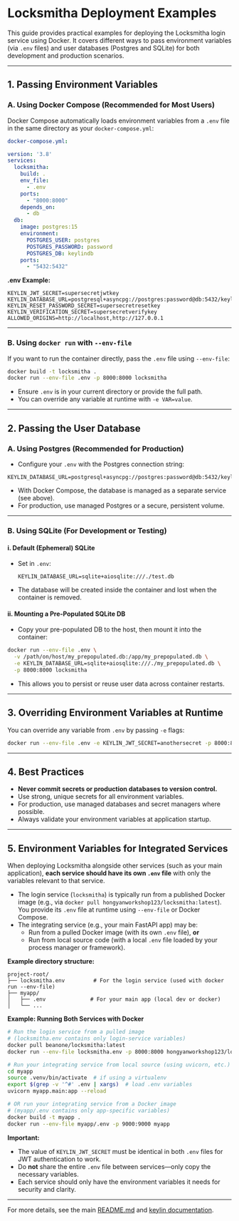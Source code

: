 # Locksmitha Deployment Examples

This guide provides practical examples for deploying the Locksmitha login service using Docker. It covers different ways to pass environment variables (via `.env` files) and user databases (Postgres and SQLite) for both development and production scenarios.

---

## 1. Passing Environment Variables

### **A. Using Docker Compose (Recommended for Most Users)**

Docker Compose automatically loads environment variables from a `.env` file in the same directory as your `docker-compose.yml`:

```yaml
docker-compose.yml:

version: '3.8'
services:
  locksmitha:
    build: .
    env_file:
      - .env
    ports:
      - "8000:8000"
    depends_on:
      - db
  db:
    image: postgres:15
    environment:
      POSTGRES_USER: postgres
      POSTGRES_PASSWORD: password
      POSTGRES_DB: keylindb
    ports:
      - "5432:5432"
```

**.env Example:**
```env
KEYLIN_JWT_SECRET=supersecretjwtkey
KEYLIN_DATABASE_URL=postgresql+asyncpg://postgres:password@db:5432/keylindb
KEYLIN_RESET_PASSWORD_SECRET=supersecretresetkey
KEYLIN_VERIFICATION_SECRET=supersecretverifykey
ALLOWED_ORIGINS=http://localhost,http://127.0.0.1
```

---

### **B. Using `docker run` with `--env-file`**

If you want to run the container directly, pass the `.env` file using `--env-file`:

```bash
docker build -t locksmitha .
docker run --env-file .env -p 8000:8000 locksmitha
```

- Ensure `.env` is in your current directory or provide the full path.
- You can override any variable at runtime with `-e VAR=value`.

---

## 2. Passing the User Database

### **A. Using Postgres (Recommended for Production)**

- Configure your `.env` with the Postgres connection string:

```env
KEYLIN_DATABASE_URL=postgresql+asyncpg://postgres:password@db:5432/keylindb
```

- With Docker Compose, the database is managed as a separate service (see above).
- For production, use managed Postgres or a secure, persistent volume.

---

### **B. Using SQLite (For Development or Testing)**

#### **i. Default (Ephemeral) SQLite**

- Set in `.env`:
  ```env
  KEYLIN_DATABASE_URL=sqlite+aiosqlite:///./test.db
  ```
- The database will be created inside the container and lost when the container is removed.

#### **ii. Mounting a Pre-Populated SQLite DB**

- Copy your pre-populated DB to the host, then mount it into the container:

```bash
docker run --env-file .env \
  -v /path/on/host/my_prepopulated.db:/app/my_prepopulated.db \
  -e KEYLIN_DATABASE_URL=sqlite+aiosqlite:///./my_prepopulated.db \
  -p 8000:8000 locksmitha
```

- This allows you to persist or reuse user data across container restarts.

---

## 3. Overriding Environment Variables at Runtime

You can override any variable from `.env` by passing `-e` flags:

```bash
docker run --env-file .env -e KEYLIN_JWT_SECRET=anothersecret -p 8000:8000 locksmitha
```

---

## 4. Best Practices

- **Never commit secrets or production databases to version control.**
- Use strong, unique secrets for all environment variables.
- For production, use managed databases and secret managers where possible.
- Always validate your environment variables at application startup.

---

## 5. Environment Variables for Integrated Services

When deploying Locksmitha alongside other services (such as your main application), **each service should have its own `.env` file** with only the variables relevant to that service.

- The login service (`locksmitha`) is typically run from a published Docker image (e.g., via `docker pull hongyanworkshop123/locksmitha:latest`). You provide its `.env` file at runtime using `--env-file` or Docker Compose.
- The integrating service (e.g., your main FastAPI app) may be:
  - Run from a pulled Docker image (with its own `.env` file), **or**
  - Run from local source code (with a local `.env` file loaded by your process manager or framework).

**Example directory structure:**
```
project-root/
├── locksmitha.env         # For the login service (used with docker run --env-file)
├── myapp/
│   ├── .env              # For your main app (local dev or docker)
│   └── ...
```

**Example: Running Both Services with Docker**

```bash
# Run the login service from a pulled image
# (locksmitha.env contains only login-service variables)
docker pull beanone/locksmitha:latest
docker run --env-file locksmitha.env -p 8000:8000 hongyanworkshop123/locksmitha:latest

# Run your integrating service from local source (using uvicorn, etc.)
cd myapp
source .venv/bin/activate  # if using a virtualenv
export $(grep -v '^#' .env | xargs)  # load .env variables
uvicorn myapp.main:app --reload

# OR run your integrating service from a Docker image
# (myapp/.env contains only app-specific variables)
docker build -t myapp .
docker run --env-file myapp/.env -p 9000:9000 myapp
```

**Important:**
- The value of `KEYLIN_JWT_SECRET` must be identical in both `.env` files for JWT authentication to work.
- Do **not** share the entire `.env` file between services—only copy the necessary variables.
- Each service should only have the environment variables it needs for security and clarity.

---

For more details, see the main [README.md](../README.md) and [keylin documentation](https://github.com/beanone/keylin).
